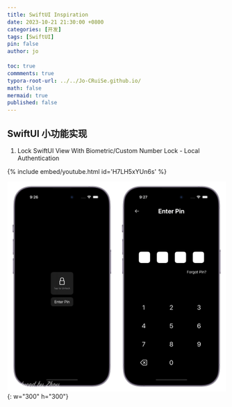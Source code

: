 ```yaml
---
title: SwiftUI Inspiration
date: 2023-10-21 21:30:00 +0800
categories: [开发]
tags: [SwiftUI]
pin: false
author: jo

toc: true
commments: true
typora-root-url: ../../Jo-CRuiSe.github.io/
math: false
mermaid: true
published: false
---
```


## SwiftUI 小功能实现

1. Lock SwiftUI View With Biometric/Custom Number Lock - Local Authentication

{% include embed/youtube.html id='H7LH5xYUn6s' %}

![LockSwiftUIView](/assets/blog_res/2023-10-21-SwiftUILearning.assets/LockSwiftUIView.png){: w="300" h="300"}